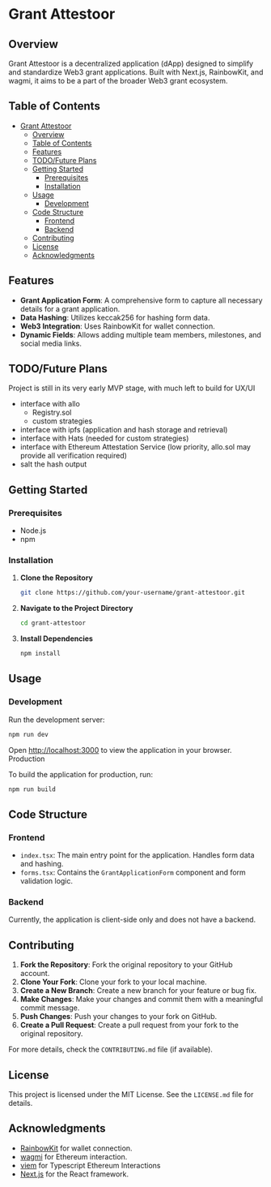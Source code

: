 # Grant Attestoor

## Overview

Grant Attestoor is a decentralized application (dApp) designed to simplify and standardize Web3 grant applications. Built with Next.js, RainbowKit, and wagmi, it aims to be a part of the broader Web3 grant ecosystem.

<!-- Table of Contents -->
## Table of Contents

- [Grant Attestoor](#grant-attestoor)
  - [Overview](#overview)
  - [Table of Contents](#table-of-contents)
  - [Features](#features)
  - [TODO/Future Plans](#todofuture-plans)
  - [Getting Started](#getting-started)
    - [Prerequisites](#prerequisites)
    - [Installation](#installation)
  - [Usage](#usage)
    - [Development](#development)
  - [Code Structure](#code-structure)
    - [Frontend](#frontend)
    - [Backend](#backend)
  - [Contributing](#contributing)
  - [License](#license)
  - [Acknowledgments](#acknowledgments)

<!-- Features -->
## Features

- **Grant Application Form**: A comprehensive form to capture all necessary details for a grant application.
- **Data Hashing**: Utilizes keccak256 for hashing form data.
- **Web3 Integration**: Uses RainbowKit for wallet connection.
- **Dynamic Fields**: Allows adding multiple team members, milestones, and social media links.

<!-- todo -->
## TODO/Future Plans

Project is still in its very early MVP stage, with much left to build for UX/UI

- interface with allo
  - Registry.sol
  - custom strategies
- interface with ipfs (application and hash storage and retrieval)
- interface with Hats (needed for custom strategies)
- interface with Ethereum Attestation Service (low priority, allo.sol may provide all verification required)
- salt the hash output

<!-- Getting Started -->
## Getting Started

### Prerequisites

- Node.js
- npm

### Installation

1. **Clone the Repository**

    ```bash
    git clone https://github.com/your-username/grant-attestoor.git
    ```

2. **Navigate to the Project Directory**

    ```bash
    cd grant-attestoor
    ```

3. **Install Dependencies**

    ```bash
    npm install
    ```

<!-- Usage -->
## Usage

### Development

Run the development server:

```bash
npm run dev
```

Open [http://localhost:3000](http://localhost:3000) to view the application in your browser.
Production

To build the application for production, run:

```bash
npm run build
```

<!-- Code Structure -->
## Code Structure

### Frontend

- `index.tsx`: The main entry point for the application. Handles form data and hashing.
- `forms.tsx`: Contains the `GrantApplicationForm` component and form validation logic.

### Backend

Currently, the application is client-side only and does not have a backend.

<!-- Contributing -->
## Contributing

1. **Fork the Repository**: Fork the original repository to your GitHub account.
2. **Clone Your Fork**: Clone your fork to your local machine.
3. **Create a New Branch**: Create a new branch for your feature or bug fix.
4. **Make Changes**: Make your changes and commit them with a meaningful commit message.
5. **Push Changes**: Push your changes to your fork on GitHub.
6. **Create a Pull Request**: Create a pull request from your fork to the original repository.

For more details, check the `CONTRIBUTING.md` file (if available).

<!-- License -->
## License

This project is licensed under the MIT License. See the `LICENSE.md` file for details.

<!-- Acknowledgments -->
## Acknowledgments

- [RainbowKit](https://rainbowkit.com) for wallet connection.
- [wagmi](https://wagmi.sh) for Ethereum interaction.
- [viem](https://viem.sh) for Typescript Ethereum Interactions
- [Next.js](https://nextjs.org) for the React framework.
